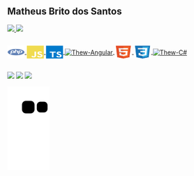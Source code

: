 ## Matheus Brito dos Santos  
 <div>
  <a href="https://github.com/matthew-sbrito">
   <img height="180em" src="https://github-readme-stats.vercel.app/api?username=matthew-sbrito&show_icons=true&theme=omni&include_all_commits=true&count_private=true"/>
   <img height="180em" src="https://github-readme-stats.vercel.app/api/top-langs/?username=matthew-sbrito&layout=compact&theme=omni"/>
<div>

##
 
<div>
  <img align="center" alt="Thew-PHP" height="30" width="40" src="https://raw.githubusercontent.com/devicons/devicon/master/icons/php/php-plain.svg">
  <img align="center" alt="Thew-TS" height="30" width="40" src="https://raw.githubusercontent.com/devicons/devicon/master/icons/javascript/javascript-plain.svg">
  <img align="center" alt="Thew-TS" height="30" width="40" src="https://raw.githubusercontent.com/devicons/devicon/master/icons/typescript/typescript-plain.svg">
   <img align="center" alt="Thew-Angular" height="43" width="40" src="https://upload.wikimedia.org/wikipedia/commons/thumb/c/cf/Angular_full_color_logo.svg/240px-Angular_full_color_logo.svg.png">
 <img align="center" alt="Rafa-HTML" height="30" width="40" src="https://raw.githubusercontent.com/devicons/devicon/master/icons/html5/html5-original.svg">
  <img align="center" alt="Rafa-CSS" height="30" width="40" src="https://raw.githubusercontent.com/devicons/devicon/master/icons/css3/css3-original.svg">
  <img align="center" alt="Thew-C#" height="40" width="40" src="https://upload.wikimedia.org/wikipedia/commons/thumb/e/ee/.NET_Core_Logo.svg/1200px-.NET_Core_Logo.svg.png">
</div> 
 
##
  <div>
  <a href = "mailto: matheusbr032@gmail.com"><img src="https://img.shields.io/badge/-Gmail-%23EA4335?style=for-the-badge&logo=gmail&logoColor=white" target="_blank"></a>
  <a href="https://www.linkedin.com/in/matheus-brito-dos-santos-a625b720a/" target="_blank"><img src="https://img.shields.io/badge/-LinkedIn-%230077B5?style=for-the-badge&logo=linkedin&logoColor=white" target="_blank"></a>
  <a href="https://www.instagram.com/matheus_brito__/" target="_blank"><img src="https://img.shields.io/badge/-Instagram-%23E4405F?style=for-the-badge&logo=instagram&logoColor=white" target="_blank"></a>
</div>

 ![Snake animation](https://github.com/rafaballerini/rafaballerini/blob/output/github-contribution-grid-snake.svg)
